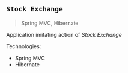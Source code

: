## `Stock Exchange`
>Spring MVC, Hibernate

Application imitating action of *Stock Exchange*

Technologies:
* Spring MVC
* Hibernate 
